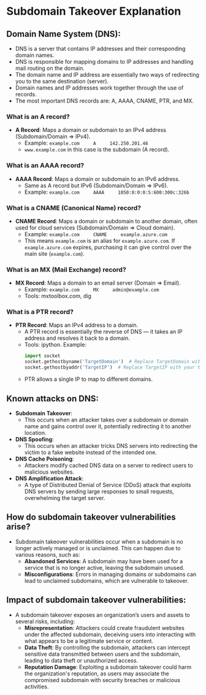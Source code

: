 # Subdomain Takeover Explanation

## Domain Name System (DNS):
- DNS is a server that contains IP addresses and their corresponding domain names.
- DNS is responsible for mapping domains to IP addresses and handling mail routing on the domain.
- The domain name and IP address are essentially two ways of redirecting you to the same destination (server).
- Domain names and IP addresses work together through the use of records.
- The most important DNS records are: A, AAAA, CNAME, PTR, and MX.

### What is an A record?
- **A Record**: Maps a domain or subdomain to an IPv4 address (Subdomain/Domain ⇒ IPv4).
  - Example: `example.com     A     142.250.201.46`
  - `www.example.com` in this case is the subdomain (A record).

### What is an AAAA record?
- **AAAA Record**: Maps a domain or subdomain to an IPv6 address.
  - Same as A record but IPv6 (Subdomain/Domain ⇒ IPv6).
  - Example: `example.com     AAAA     1050:0:0:0:5:600:300c:326b`

### What is a CNAME (Canonical Name) record?
- **CNAME Record**: Maps a domain or subdomain to another domain, often used for cloud services (Subdomain/Domain ⇒ Cloud domain).
  - Example: `example.com     CNAME     example.azure.com`
  - This means `example.com` is an alias for `example.azure.com`. If `example.azure.com` expires, purchasing it can give control over the main site (`example.com`).

### What is an MX (Mail Exchange) record?
- **MX Record**: Maps a domain to an email server (Domain ⇒ Email).
  - Example: `example.com     MX     admin@example.com`
  - Tools: mxtoolbox.com, dig

### What is a PTR record?
- **PTR Record**: Maps an IPv4 address to a domain.
  - A PTR record is essentially the reverse of DNS — it takes an IP address and resolves it back to a domain.
  - Tools: ipython. Example:
    ```python
    import socket
    socket.gethostbyname('TargetDomain')  # Replace TargetDomain with your target domain
    socket.gethostbyaddr('TargetIP')  # Replace TargetIP with your target IP
    ```
  - PTR allows a single IP to map to different domains.

## Known attacks on DNS:
- **Subdomain Takeover**: 
  - This occurs when an attacker takes over a subdomain or domain name and gains control over it, potentially redirecting it to another location.
- **DNS Spoofing**: 
  - This occurs when an attacker tricks DNS servers into redirecting the victim to a fake website instead of the intended one.
- **DNS Cache Poisoning**:
  - Attackers modify cached DNS data on a server to redirect users to malicious websites.
- **DNS Amplification Attack**:
  - A type of Distributed Denial of Service (DDoS) attack that exploits DNS servers by sending large responses to small requests, overwhelming the target server.

## How do subdomain takeover vulnerabilities arise?
- Subdomain takeover vulnerabilities occur when a subdomain is no longer actively managed or is unclaimed. This can happen due to various reasons, such as:
  - **Abandoned Services**: A subdomain may have been used for a service that is no longer active, leaving the subdomain unused.
  - **Misconfigurations**: Errors in managing domains or subdomains can lead to unclaimed subdomains, which are vulnerable to takeover.

## Impact of subdomain takeover vulnerabilities:
- A subdomain takeover exposes an organization’s users and assets to several risks, including:
  - **Misrepresentation**: Attackers could create fraudulent websites under the affected subdomain, deceiving users into interacting with what appears to be a legitimate service or content.
  - **Data Theft**: By controlling the subdomain, attackers can intercept sensitive data transmitted between users and the subdomain, leading to data theft or unauthorized access.
  - **Reputation Damage**: Exploiting a subdomain takeover could harm the organization's reputation, as users may associate the compromised subdomain with security breaches or malicious activities.
